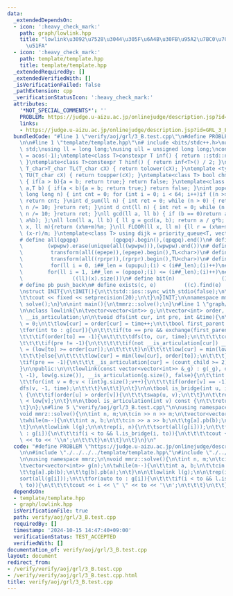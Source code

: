 ```yaml
---
data:
  _extendedDependsOn:
  - icon: ':heavy_check_mark:'
    path: graph/lowlink.hpp
    title: "lowlink\u3092\u7528\u3044\u305F\u6A4B\u30FB\u95A2\u7BC0\u70B9\u306E\u691C\
      \u51FA"
  - icon: ':heavy_check_mark:'
    path: template/template.hpp
    title: template/template.hpp
  _extendedRequiredBy: []
  _extendedVerifiedWith: []
  _isVerificationFailed: false
  _pathExtension: cpp
  _verificationStatusIcon: ':heavy_check_mark:'
  attributes:
    '*NOT_SPECIAL_COMMENTS*': ''
    PROBLEM: https://judge.u-aizu.ac.jp/onlinejudge/description.jsp?id=GRL_3_B
    links:
    - https://judge.u-aizu.ac.jp/onlinejudge/description.jsp?id=GRL_3_B
  bundledCode: "#line 1 \"verify/aoj/grl/3_B.test.cpp\"\n#define PROBLEM \"https://judge.u-aizu.ac.jp/onlinejudge/description.jsp?id=GRL_3_B\"\
    \n\n#line 1 \"template/template.hpp\"\n# include <bits/stdc++.h>\nusing namespace\
    \ std;\nusing ll = long long;\nusing ull = unsigned long long;\nconst double pi\
    \ = acos(-1);\ntemplate<class T>constexpr T inf() { return ::std::numeric_limits<T>::max();\
    \ }\ntemplate<class T>constexpr T hinf() { return inf<T>() / 2; }\ntemplate <typename\
    \ T_char>T_char TL(T_char cX) { return tolower(cX); }\ntemplate <typename T_char>T_char\
    \ TU(T_char cX) { return toupper(cX); }\ntemplate<class T> bool chmin(T& a,T b)\
    \ { if(a > b){a = b; return true;} return false; }\ntemplate<class T> bool chmax(T&\
    \ a,T b) { if(a < b){a = b; return true;} return false; }\nint popcnt(unsigned\
    \ long long n) { int cnt = 0; for (int i = 0; i < 64; i++)if ((n >> i) & 1)cnt++;\
    \ return cnt; }\nint d_sum(ll n) { int ret = 0; while (n > 0) { ret += n % 10;\
    \ n /= 10; }return ret; }\nint d_cnt(ll n) { int ret = 0; while (n > 0) { ret++;\
    \ n /= 10; }return ret; }\nll gcd(ll a, ll b) { if (b == 0)return a; return gcd(b,\
    \ a%b); };\nll lcm(ll a, ll b) { ll g = gcd(a, b); return a / g*b; };\nll MOD(ll\
    \ x, ll m){return (x%m+m)%m; }\nll FLOOR(ll x, ll m) {ll r = (x%m+m)%m; return\
    \ (x-r)/m; }\ntemplate<class T> using dijk = priority_queue<T, vector<T>, greater<T>>;\n\
    # define all(qpqpq)           (qpqpq).begin(),(qpqpq).end()\n# define UNIQUE(wpwpw)\
    \        (wpwpw).erase(unique(all((wpwpw))),(wpwpw).end())\n# define LOWER(epepe)\
    \         transform(all((epepe)),(epepe).begin(),TL<char>)\n# define UPPER(rprpr)\
    \         transform(all((rprpr)),(rprpr).begin(),TU<char>)\n# define rep(i,upupu)\
    \         for(ll i = 0, i##_len = (upupu);(i) < (i##_len);(i)++)\n# define reps(i,opopo)\
    \        for(ll i = 1, i##_len = (opopo);(i) <= (i##_len);(i)++)\n# define len(x)\
    \                ((ll)(x).size())\n# define bit(n)               (1LL << (n))\n\
    # define pb push_back\n# define exists(c, e)         ((c).find(e) != (c).end())\n\
    \nstruct INIT{\n\tINIT(){\n\t\tstd::ios::sync_with_stdio(false);\n\t\tstd::cin.tie(0);\n\
    \t\tcout << fixed << setprecision(20);\n\t}\n}INIT;\n\nnamespace mmrz {\n\tvoid\
    \ solve();\n}\n\nint main(){\n\tmmrz::solve();\n}\n#line 1 \"graph/lowlink.hpp\"\
    \n\nclass lowlink{\n\tvector<vector<int>> g;\n\tvector<int> order, low;\n\tvector<bool>\
    \ __is_articulation;\n\n\tvoid dfs(int cur, int pre, int &time){\n\t\tint count_child\
    \ = 0;\n\t\tlow[cur] = order[cur] = time++;\n\t\tbool first_parent = true;\n\t\
    \tfor(int to : g[cur]){\n\t\t\tif(to == pre && exchange(first_parent, false))continue;\n\
    \t\t\tif(order[to] == -1){\n\t\t\t\tdfs(to, cur, time);\n\t\t\t\tcount_child++;\n\
    \t\t\t\tif(pre != -1){\n\t\t\t\t\tif(not __is_articulation[cur]) __is_articulation[cur]\
    \ = (low[to] >= order[cur]);\n\t\t\t\t}\n\t\t\t\tlow[cur] = min(low[cur], low[to]);\n\
    \t\t\t}else{\n\t\t\t\tlow[cur] = min(low[cur], order[to]);\n\t\t\t}\n\t\t}\n\t\
    \tif(pre == -1){\n\t\t\t__is_articulation[cur] = (count_child >= 2);\n\t\t}\n\t\
    }\n\npublic:\n\n\tlowlink(const vector<vector<int>> &_g) : g(_g), order(g.size(),\
    \ -1), low(g.size()), __is_articulation(g.size(), false){\n\t\tint time = 0;\n\
    \t\tfor(int v = 0;v < (int)g.size();v++){\n\t\t\tif(order[v] == -1){\n\t\t\t\t\
    dfs(v, -1, time);\n\t\t\t}\n\t\t}\n\t}\n\n\tbool is_bridge(int u, int v) const\
    \ {\n\t\tif(order[u] > order[v]){\n\t\t\tswap(u, v);\n\t\t}\n\t\treturn order[u]\
    \ < low[v];\n\t}\n\n\tbool is_articulation(int v) const {\n\t\treturn __is_articulation[v];\n\
    \t}\n};\n#line 5 \"verify/aoj/grl/3_B.test.cpp\"\n\nusing namespace mmrz;\n\n\
    void mmrz::solve(){\n\tint n, m;\n\tcin >> n >> m;\n\tvector<vector<int>> g(n);\n\
    \twhile(m--){\n\t\tint a, b;\n\t\tcin >> a >> b;\n\t\tg[a].pb(b);\n\t\tg[b].pb(a);\n\
    \t}\n\n\tlowlink l(g);\n\n\trep(i, n){\n\t\tsort(all(g[i]));\n\t\tfor(auto to\
    \ : g[i]){\n\t\t\tif(i < to && l.is_bridge(i, to)){\n\t\t\t\tcout << i << \" \"\
    \ << to << '\\n';\n\t\t\t}\n\t\t}\n\t}\n}\n"
  code: "#define PROBLEM \"https://judge.u-aizu.ac.jp/onlinejudge/description.jsp?id=GRL_3_B\"\
    \n\n#include \"./../../../template/template.hpp\"\n#include \"./../../../graph/lowlink.hpp\"\
    \n\nusing namespace mmrz;\n\nvoid mmrz::solve(){\n\tint n, m;\n\tcin >> n >> m;\n\
    \tvector<vector<int>> g(n);\n\twhile(m--){\n\t\tint a, b;\n\t\tcin >> a >> b;\n\
    \t\tg[a].pb(b);\n\t\tg[b].pb(a);\n\t}\n\n\tlowlink l(g);\n\n\trep(i, n){\n\t\t\
    sort(all(g[i]));\n\t\tfor(auto to : g[i]){\n\t\t\tif(i < to && l.is_bridge(i,\
    \ to)){\n\t\t\t\tcout << i << \" \" << to << '\\n';\n\t\t\t}\n\t\t}\n\t}\n}\n"
  dependsOn:
  - template/template.hpp
  - graph/lowlink.hpp
  isVerificationFile: true
  path: verify/aoj/grl/3_B.test.cpp
  requiredBy: []
  timestamp: '2024-10-15 14:47:40+09:00'
  verificationStatus: TEST_ACCEPTED
  verifiedWith: []
documentation_of: verify/aoj/grl/3_B.test.cpp
layout: document
redirect_from:
- /verify/verify/aoj/grl/3_B.test.cpp
- /verify/verify/aoj/grl/3_B.test.cpp.html
title: verify/aoj/grl/3_B.test.cpp
---
```

